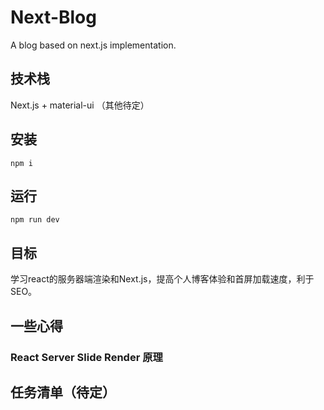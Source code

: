# Next-Blog
A blog based on next.js implementation.

## 技术栈

Next.js + material-ui （其他待定）

## 安装

`npm i`

## 运行

`npm run dev`

## 目标

学习react的服务器端渲染和Next.js，提高个人博客体验和首屏加载速度，利于SEO。

## 一些心得

### React Server Slide Render 原理

## 任务清单（待定）

